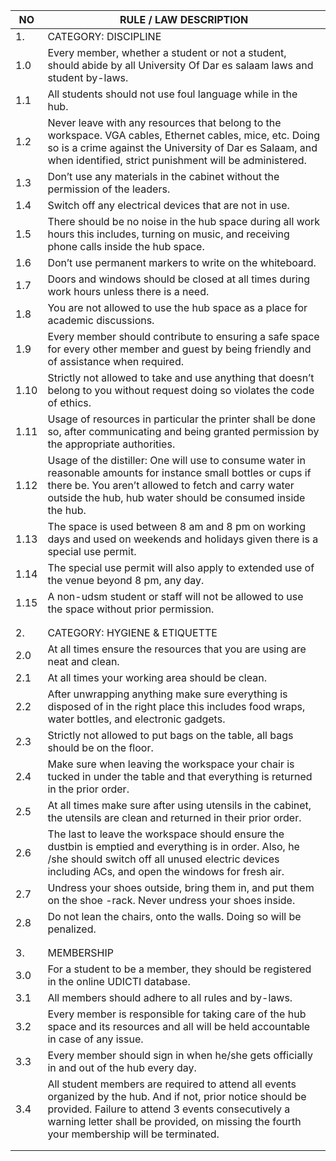 | NO   | RULE / LAW DESCRIPTION                                                                                                                                                                                                                                           |
|------|------------------------------------------------------------------------------------------------------------------------------------------------------------------------------------------------------------------------------------------------------------------|
| 1.   | CATEGORY: DISCIPLINE                                                                                                                                                                                                                                             |
| 1.0  | Every member, whether a student or not a student, should abide by all University Of Dar es salaam laws and student by-laws.                                                                                                                                      |
| 1.1  | All students should not use foul language while in the hub.                                                                                                                                                                                                      |
| 1.2  | Never leave with any resources that belong to the workspace. VGA cables, Ethernet cables, mice, etc. Doing so is a crime against the University of Dar es Salaam, and when identified, strict punishment will be administered.                                   |
| 1.3  | Don’t use any materials in the cabinet without the permission of the leaders.                                                                                                                                                                                    |
| 1.4  | Switch off any electrical devices that are not in use.                                                                                                                                                                                                           |
| 1.5  | There should be no noise in the hub space during all work hours this includes, turning on music, and receiving phone calls inside the hub space.                                                                                                                 |
| 1.6  | Don’t use permanent markers to write on the whiteboard.                                                                                                                                                                                                          |
| 1.7  | Doors and windows should be closed at all times during work hours unless there is a need.                                                                                                                                                                        |
| 1.8  | You are not allowed to use the hub space as a place for academic discussions.                                                                                                                                                                                    |
| 1.9  | Every member should contribute to ensuring a safe space for every other member and guest by being friendly and of assistance when required.                                                                                                                      |
| 1.10 | Strictly not allowed to take and use anything that doesn’t belong to you without request doing so violates the code of ethics.                                                                                                                                   |
| 1.11 | Usage of resources in particular the printer shall be done so, after communicating and being granted permission by the appropriate authorities.                                                                                                                  |
| 1.12 | Usage of the distiller: One will use to consume water in reasonable amounts for instance small bottles or cups if there be. You aren’t allowed to fetch and carry water outside the hub, hub water should be consumed inside the hub.                            |
| 1.13 | The space is used between 8  am and 8 pm on working days and used on weekends and holidays given there is a special use permit.                                                                                                                                  |
| 1.14 | The special use permit will also apply to extended use of the venue beyond 8 pm, any day.                                                                                                                                                                        |
| 1.15 | A non-udsm student or staff will not be allowed to use the space without prior permission.                                                                                                                                                                       |
|      |                                                                                                                                                                                                                                                                  |
|      |                                                                                                                                                                                                                                                                  |
| 2.   | CATEGORY: HYGIENE & ETIQUETTE                                                                                                                                                                                                                                    |
| 2.0  | At all times ensure the resources that you are using are neat and clean.                                                                                                                                                                                         |
| 2.1  | At all times your working area should be clean.                                                                                                                                                                                                                  |
| 2.2  | After unwrapping anything make sure everything is disposed of in the right place this includes food wraps, water bottles, and electronic gadgets.                                                                                                                |
| 2.3  | Strictly not allowed to put bags on the table, all bags should be on the floor.                                                                                                                                                                                  |
| 2.4  | Make sure when leaving the workspace your chair is tucked in under the table and that everything is returned in the prior order.                                                                                                                                 |
| 2.5  | At all times make sure after using utensils in the cabinet, the utensils are clean and returned in their prior order.                                                                                                                                            |
| 2.6  | The last to leave the workspace should ensure the dustbin is emptied and everything is in order. Also, he /she should switch off all unused electric devices including ACs, and open the windows for fresh air.                                                  |
| 2.7  | Undress your shoes outside, bring them in, and put them on the  shoe -rack. Never undress your shoes inside.                                                                                                                                                     |
| 2.8  | Do not lean the chairs, onto the walls. Doing so will be penalized.                                                                                                                                                                                              |
|      |                                                                                                                                                                                                                                                                  |
|      |                                                                                                                                                                                                                                                                  |
| 3.   | MEMBERSHIP                                                                                                                                                                                                                                                       |
| 3.0  | For a student to be a member, they should be registered in the online UDICTI database.                                                                                                                                                                           |
| 3.1  | All members should adhere to all rules and by-laws.                                                                                                                                                                                                              |
| 3.2  | Every member is responsible for taking care of the hub space and its resources and all will be held accountable in case of any issue.                                                                                                                            |
| 3.3  | Every member should sign in when he/she gets officially in and out of the hub every day.                                                                                                                                                                         |
| 3.4  | All student members are required to attend all events organized by the hub. And if not, prior notice should be provided. Failure to attend 3 events consecutively a warning letter shall be provided,  on missing the fourth your membership will be terminated. |
|      |                                                                                                                                                                                                                                                                  |
|      |                                                                                                                                                                                                                                                                  |